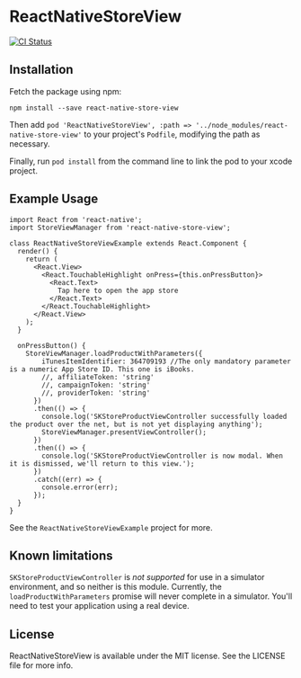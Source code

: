 # ReactNativeStoreView

[![CI Status](https://travis-ci.org/rh389/react-native-store-view.svg?branch=master)](https://travis-ci.org/rh389/react-native-store-view)

## Installation

Fetch the package using npm:

```
npm install --save react-native-store-view
```

Then add `pod 'ReactNativeStoreView', :path => '../node_modules/react-native-store-view'` to your project's `Podfile`,
modifying the path as necessary.

Finally, run `pod install` from the command line to link the pod to your xcode project.

## Example Usage

```
import React from 'react-native';
import StoreViewManager from 'react-native-store-view';

class ReactNativeStoreViewExample extends React.Component {
  render() {
    return (
      <React.View>
        <React.TouchableHighlight onPress={this.onPressButton}>
          <React.Text>
            Tap here to open the app store
          </React.Text>
        </React.TouchableHighlight>
      </React.View>
    );
  }

  onPressButton() {
    StoreViewManager.loadProductWithParameters({
        iTunesItemIdentifier: 364709193 //The only mandatory parameter is a numeric App Store ID. This one is iBooks.
        //, affiliateToken: 'string'
        //, campaignToken: 'string'
        //, providerToken: 'string'
      })
      .then(() => {
        console.log('SKStoreProductViewController successfully loaded the product over the net, but is not yet displaying anything');
        StoreViewManager.presentViewController();
      })
      .then(() => {
        console.log('SKStoreProductViewController is now modal. When it is dismissed, we'll return to this view.');
      })
      .catch((err) => {
        console.error(err);
      });
  }
}
```

See the `ReactNativeStoreViewExample` project for more.

## Known limitations
`SKStoreProductViewController` is *not supported* for use in a simulator environment, and so neither is this module. Currently, the `loadProductWithParameters` promise will never complete in a simulator. You'll need to test your application using a real device.

## License

ReactNativeStoreView is available under the MIT license. See the LICENSE file for more info.
